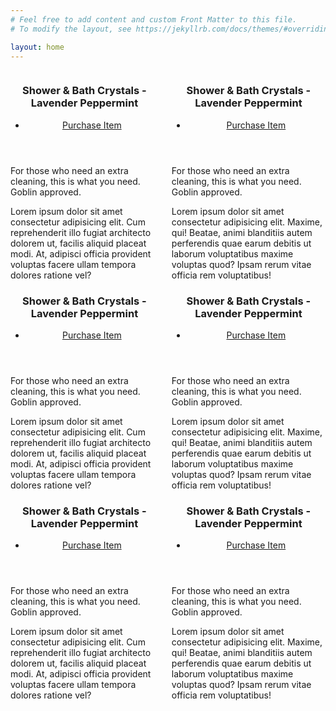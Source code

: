 ```yaml
---
# Feel free to add content and custom Front Matter to this file.
# To modify the layout, see https://jekyllrb.com/docs/themes/#overriding-theme-defaults

layout: home
---
```



<!-- Content  -->
<section>
  <div class="columns">
    <div class="column">
      <a href="#" class="image">
			<img src="assets\images\crystals_peppermint_purpleribbon.jpg" alt="" data-position="25% 25%" />
		</a>
		<div class="content">
			<div class="inner">
				<header class="major">
					<h3>Shower & Bath Crystals - Lavender Peppermint</h3> <ul class="actions">
					<li><script src="https://gumroad.com/js/gumroad.js"></script>
<a class="gumroad-button" href="https://gum.co/tEdGu" target="_blank">Purchase Item</a></li>
				</ul>
				</header>
				<p>For those who need an extra cleaning, this is what you need. Goblin approved.</p>
			</div>
		</div>
      Lorem ipsum dolor sit amet consectetur adipisicing elit. Cum reprehenderit illo fugiat architecto dolorem ut, facilis aliquid placeat modi. At, adipisci officia provident voluptas facere ullam tempora dolores ratione vel?
    </div>
    <div class="column">
      <a href="#" class="image">
			<img src="assets\images\crystals_peppermint_purpleribbon.jpg" alt="" data-position="25% 25%" />
		</a>
		<div class="content">
			<div class="inner">
				<header class="major">
					<h3>Shower & Bath Crystals - Lavender Peppermint</h3> <ul class="actions">
					<li><script src="https://gumroad.com/js/gumroad.js"></script>
<a class="gumroad-button" href="https://gum.co/tEdGu" target="_blank">Purchase Item</a></li>
				</ul>
				</header>
				<p>For those who need an extra cleaning, this is what you need. Goblin approved.</p>
			</div>
		</div>
      Lorem ipsum dolor sit amet consectetur adipisicing elit. Maxime, qui! Beatae, animi blanditiis autem perferendis quae earum debitis ut laborum voluptatibus maxime voluptas quod? Ipsam rerum vitae officia rem voluptatibus!
    </div>
    
  </div>
</section>

<section>
  <div class="columns">
    <div class="column">
      <a href="#" class="image">
			<img src="assets\images\crystals_peppermint_purpleribbon.jpg" alt="" data-position="25% 25%" />
		</a>
		<div class="content">
			<div class="inner">
				<header class="major">
					<h3>Shower & Bath Crystals - Lavender Peppermint</h3> <ul class="actions">
					<li><script src="https://gumroad.com/js/gumroad.js"></script>
<a class="gumroad-button" href="https://gum.co/tEdGu" target="_blank">Purchase Item</a></li>
				</ul>
				</header>
				<p>For those who need an extra cleaning, this is what you need. Goblin approved.</p>
			</div>
		</div>
      Lorem ipsum dolor sit amet consectetur adipisicing elit. Cum reprehenderit illo fugiat architecto dolorem ut, facilis aliquid placeat modi. At, adipisci officia provident voluptas facere ullam tempora dolores ratione vel?
    </div>
    <div class="column">
      <a href="#" class="image">
			<img src="assets\images\crystals_peppermint_purpleribbon.jpg" alt="" data-position="25% 25%" />
		</a>
		<div class="content">
			<div class="inner">
				<header class="major">
					<h3>Shower & Bath Crystals - Lavender Peppermint</h3> <ul class="actions">
					<li><script src="https://gumroad.com/js/gumroad.js"></script>
<a class="gumroad-button" href="https://gum.co/tEdGu" target="_blank">Purchase Item</a></li>
				</ul>
				</header>
				<p>For those who need an extra cleaning, this is what you need. Goblin approved.</p>
			</div>
		</div>
      Lorem ipsum dolor sit amet consectetur adipisicing elit. Maxime, qui! Beatae, animi blanditiis autem perferendis quae earum debitis ut laborum voluptatibus maxime voluptas quod? Ipsam rerum vitae officia rem voluptatibus!
    </div>
    
  </div>
</section>

<section>
  <div class="columns">
    <div class="column">
      <a href="#" class="image">
			<img src="assets\images\crystals_peppermint_purpleribbon.jpg" alt="" data-position="25% 25%" />
		</a>
		<div class="content">
			<div class="inner">
				<header class="major">
					<h3>Shower & Bath Crystals - Lavender Peppermint</h3> <ul class="actions">
					<li><script src="https://gumroad.com/js/gumroad.js"></script>
<a class="gumroad-button" href="https://gum.co/tEdGu" target="_blank">Purchase Item</a></li>
				</ul>
				</header>
				<p>For those who need an extra cleaning, this is what you need. Goblin approved.</p>
			</div>
		</div>
      Lorem ipsum dolor sit amet consectetur adipisicing elit. Cum reprehenderit illo fugiat architecto dolorem ut, facilis aliquid placeat modi. At, adipisci officia provident voluptas facere ullam tempora dolores ratione vel?
    </div>
    <div class="column">
      <a href="#" class="image">
			<img src="assets\images\crystals_peppermint_purpleribbon.jpg" alt="" data-position="25% 25%" />
		</a>
		<div class="content">
			<div class="inner">
				<header class="major">
					<h3>Shower & Bath Crystals - Lavender Peppermint</h3> <ul class="actions">
					<li><script src="https://gumroad.com/js/gumroad.js"></script>
<a class="gumroad-button" href="https://gum.co/tEdGu" target="_blank">Purchase Item</a></li>
				</ul>
				</header>
				<p>For those who need an extra cleaning, this is what you need. Goblin approved.</p>
			</div>
		</div>
      Lorem ipsum dolor sit amet consectetur adipisicing elit. Maxime, qui! Beatae, animi blanditiis autem perferendis quae earum debitis ut laborum voluptatibus maxime voluptas quod? Ipsam rerum vitae officia rem voluptatibus!
    </div>
    
  </div>
</section>